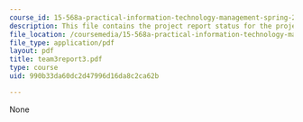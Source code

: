 ```yaml
---
course_id: 15-568a-practical-information-technology-management-spring-2005
description: This file contains the project report status for the project 'MIT Portal'.
file_location: /coursemedia/15-568a-practical-information-technology-management-spring-2005/990b33da60dc2d47996d16da8c2ca62b_team3report3.pdf
file_type: application/pdf
layout: pdf
title: team3report3.pdf
type: course
uid: 990b33da60dc2d47996d16da8c2ca62b

---
```

None